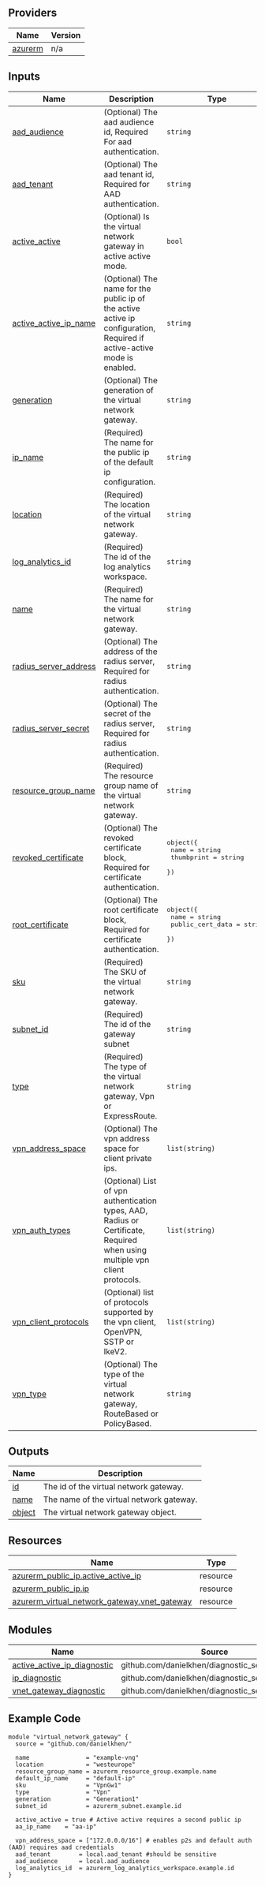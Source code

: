 <!-- BEGIN_TF_DOCS -->

## Providers

| Name | Version |
|------|---------|
| <a name="provider_azurerm"></a> [azurerm](#provider\_azurerm) | n/a |

## Inputs

| Name | Description | Type | Default | Required |
|------|-------------|------|---------|:--------:|
| <a name="input_aad_audience"></a> [aad\_audience](#input\_aad\_audience) | (Optional) The aad audience id, Required For aad authentication. | `string` | `""` | no |
| <a name="input_aad_tenant"></a> [aad\_tenant](#input\_aad\_tenant) | (Optional) The aad tenant id, Required for AAD authentication. | `string` | `""` | no |
| <a name="input_active_active"></a> [active\_active](#input\_active\_active) | (Optional) Is the virtual network gateway in active active mode. | `bool` | `false` | no |
| <a name="input_active_active_ip_name"></a> [active\_active\_ip\_name](#input\_active\_active\_ip\_name) | (Optional) The name for the public ip of the active active ip configuration, Required if active-active mode is enabled. | `string` | `null` | no |
| <a name="input_generation"></a> [generation](#input\_generation) | (Optional) The generation of the virtual network gateway. | `string` | `"None"` | no |
| <a name="input_ip_name"></a> [ip\_name](#input\_ip\_name) | (Required) The name for the public ip of the default ip configuration. | `string` | n/a | yes |
| <a name="input_location"></a> [location](#input\_location) | (Required) The location of the virtual network gateway. | `string` | n/a | yes |
| <a name="input_log_analytics_id"></a> [log\_analytics\_id](#input\_log\_analytics\_id) | (Required) The id of the log analytics workspace. | `string` | n/a | yes |
| <a name="input_name"></a> [name](#input\_name) | (Required) The name for the virtual network gateway. | `string` | n/a | yes |
| <a name="input_radius_server_address"></a> [radius\_server\_address](#input\_radius\_server\_address) | (Optional) The address of the radius server, Required for radius authentication. | `string` | `null` | no |
| <a name="input_radius_server_secret"></a> [radius\_server\_secret](#input\_radius\_server\_secret) | (Optional) The secret of the radius server, Required for radius authentication. | `string` | `null` | no |
| <a name="input_resource_group_name"></a> [resource\_group\_name](#input\_resource\_group\_name) | (Required) The resource group name of the virtual network gateway. | `string` | n/a | yes |
| <a name="input_revoked_certificate"></a> [revoked\_certificate](#input\_revoked\_certificate) | (Optional) The revoked certificate block, Required for certificate authentication. | <pre>object({<br>    name       = string<br>    thumbprint = string<br>  })</pre> | `null` | no |
| <a name="input_root_certificate"></a> [root\_certificate](#input\_root\_certificate) | (Optional) The root certificate block, Required for certificate authentication. | <pre>object({<br>    name             = string<br>    public_cert_data = string<br>  })</pre> | `null` | no |
| <a name="input_sku"></a> [sku](#input\_sku) | (Required) The SKU of the virtual network gateway. | `string` | n/a | yes |
| <a name="input_subnet_id"></a> [subnet\_id](#input\_subnet\_id) | (Required) The id of the gateway subnet | `string` | n/a | yes |
| <a name="input_type"></a> [type](#input\_type) | (Required) The type of the virtual network gateway, Vpn or ExpressRoute. | `string` | n/a | yes |
| <a name="input_vpn_address_space"></a> [vpn\_address\_space](#input\_vpn\_address\_space) | (Optional) The vpn address space for client private ips. | `list(string)` | `null` | no |
| <a name="input_vpn_auth_types"></a> [vpn\_auth\_types](#input\_vpn\_auth\_types) | (Optional) List of vpn authentication types, AAD, Radius or Certificate, Required when using multiple vpn client protocols. | `list(string)` | <pre>[<br>  "AAD"<br>]</pre> | no |
| <a name="input_vpn_client_protocols"></a> [vpn\_client\_protocols](#input\_vpn\_client\_protocols) | (Optional) list of protocols supported by the vpn client, OpenVPN, SSTP or IkeV2. | `list(string)` | <pre>[<br>  "OpenVPN"<br>]</pre> | no |
| <a name="input_vpn_type"></a> [vpn\_type](#input\_vpn\_type) | (Optional) The type of the virtual network gateway, RouteBased or PolicyBased. | `string` | `"RouteBased"` | no |

## Outputs

| Name | Description |
|------|-------------|
| <a name="output_id"></a> [id](#output\_id) | The id of the virtual network gateway. |
| <a name="output_name"></a> [name](#output\_name) | The name of the virtual network gateway. |
| <a name="output_object"></a> [object](#output\_object) | The virtual network gateway object. |

## Resources

| Name | Type |
|------|------|
| [azurerm_public_ip.active_active_ip](https://registry.terraform.io/providers/hashicorp/azurerm/latest/docs/resources/public_ip) | resource |
| [azurerm_public_ip.ip](https://registry.terraform.io/providers/hashicorp/azurerm/latest/docs/resources/public_ip) | resource |
| [azurerm_virtual_network_gateway.vnet_gateway](https://registry.terraform.io/providers/hashicorp/azurerm/latest/docs/resources/virtual_network_gateway) | resource |

## Modules

| Name | Source | Version |
|------|--------|---------|
| <a name="module_active_active_ip_diagnostic"></a> [active\_active\_ip\_diagnostic](#module\_active\_active\_ip\_diagnostic) | github.com/danielkhen/diagnostic_setting_module | n/a |
| <a name="module_ip_diagnostic"></a> [ip\_diagnostic](#module\_ip\_diagnostic) | github.com/danielkhen/diagnostic_setting_module | n/a |
| <a name="module_vnet_gateway_diagnostic"></a> [vnet\_gateway\_diagnostic](#module\_vnet\_gateway\_diagnostic) | github.com/danielkhen/diagnostic_setting_module | n/a |

## Example Code

```hcl
module "virtual_network_gateway" {
  source = "github.com/danielkhen/"

  name                = "example-vng"
  location            = "westeurope"
  resource_group_name = azurerm_resource_group.example.name
  default_ip_name     = "default-ip"
  sku                 = "VpnGw1"
  type                = "Vpn"
  generation          = "Generation1"
  subnet_id           = azurerm_subnet.example.id

  active_active = true # Active active requires a second public ip
  aa_ip_name    = "aa-ip"

  vpn_address_space = ["172.0.0.0/16"] # enables p2s and default auth (AAD) requires aad credentials
  aad_tenant        = local.aad_tenant #should be sensitive
  aad_audience      = local.aad_audience
  log_analytics_id  = azurerm_log_analytics_workspace.example.id
}
```
<!-- END_TF_DOCS -->